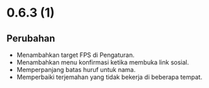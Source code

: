 # 0.6.3 (1)

## Perubahan

- Menambahkan target FPS di Pengaturan.
- Menambahkan menu konfirmasi ketika membuka link sosial.
- Memperpanjang batas huruf untuk nama.
- Memperbaiki terjemahan yang tidak bekerja di beberapa tempat.
